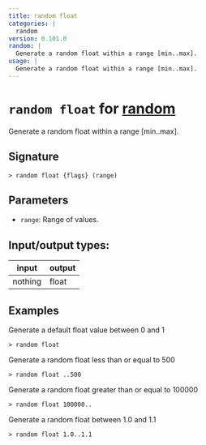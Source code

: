 ```yaml
---
title: random float
categories: |
  random
version: 0.101.0
random: |
  Generate a random float within a range [min..max].
usage: |
  Generate a random float within a range [min..max].
---
```

<!-- This file is automatically generated. Please edit the command in https://github.com/nushell/nushell instead. -->

# `random float` for [random](/commands/categories/random.md)

<div class='command-title'>Generate a random float within a range [min..max].</div>

## Signature

```> random float {flags} (range)```

## Parameters

 -  `range`: Range of values.


## Input/output types:

| input   | output |
| ------- | ------ |
| nothing | float  |

## Examples

Generate a default float value between 0 and 1
```nu
> random float

```

Generate a random float less than or equal to 500
```nu
> random float ..500

```

Generate a random float greater than or equal to 100000
```nu
> random float 100000..

```

Generate a random float between 1.0 and 1.1
```nu
> random float 1.0..1.1

```
